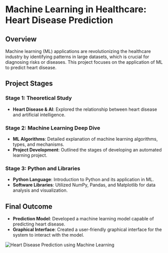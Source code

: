 # Machine Learning in Healthcare: Heart Disease Prediction

## Overview
Machine learning (ML) applications are revolutionizing the healthcare industry by identifying patterns in large datasets, which is crucial for diagnosing risks or diseases. This project focuses on the application of ML to predict heart disease.

## Project Stages

### Stage 1: Theoretical Study
- **Heart Disease & AI**: Explored the relationship between heart disease and artificial intelligence.

### Stage 2: Machine Learning Deep Dive
- **ML Algorithms**: Detailed explanation of machine learning algorithms, types, and mechanisms.
- **Project Development**: Outlined the stages of developing an automated learning project.

### Stage 3: Python and Libraries
- **Python Language**: Introduction to Python and its application in ML.
- **Software Libraries**: Utilized NumPy, Pandas, and Matplotlib for data analysis and visualization.

## Final Outcome
- **Prediction Model**: Developed a machine learning model capable of predicting heart disease.
- **Graphical Interface**: Created a user-friendly graphical interface for the system to interact with the model.


![Heart Disease Prediction using Machine Learning](https://github.com/mzkriam/heart-disease/assets/73972415/dd642507-30ab-449d-a552-761738a053f5)
